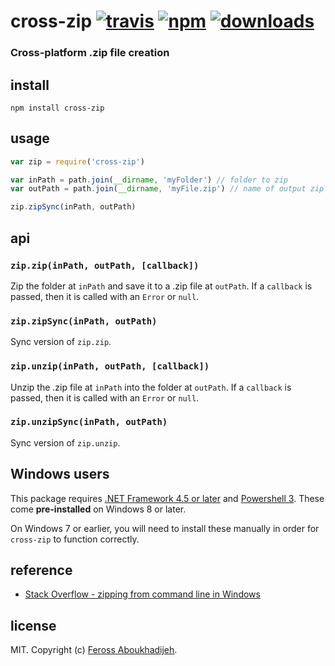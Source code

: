 # cross-zip [![travis][travis-image]][travis-url] [![npm][npm-image]][npm-url] [![downloads][downloads-image]][downloads-url]

[travis-image]: https://img.shields.io/travis/feross/cross-zip/master.svg
[travis-url]: https://travis-ci.org/feross/cross-zip
[npm-image]: https://img.shields.io/npm/v/cross-zip.svg
[npm-url]: https://npmjs.org/package/cross-zip
[downloads-image]: https://img.shields.io/npm/dm/cross-zip.svg
[downloads-url]: https://npmjs.org/package/cross-zip

### Cross-platform .zip file creation

## install

```
npm install cross-zip
```

## usage

```js
var zip = require('cross-zip')

var inPath = path.join(__dirname, 'myFolder') // folder to zip
var outPath = path.join(__dirname, 'myFile.zip') // name of output zip file

zip.zipSync(inPath, outPath)
```

## api

### `zip.zip(inPath, outPath, [callback])`

Zip the folder at `inPath` and save it to a .zip file at `outPath`. If a `callback`
is passed, then it is called with an `Error` or `null`.

### `zip.zipSync(inPath, outPath)`

Sync version of `zip.zip`.

### `zip.unzip(inPath, outPath, [callback])`

Unzip the .zip file at `inPath` into the folder at `outPath`. If a `callback` is
passed, then it is called with an `Error` or `null`.

### `zip.unzipSync(inPath, outPath)`

Sync version of `zip.unzip`.

## Windows users

This package requires [.NET Framework 4.5 or later](https://www.microsoft.com/net)
and [Powershell 3](https://www.microsoft.com/en-us/download/details.aspx?id=34595).
These come **pre-installed** on Windows 8 or later.

On Windows 7 or earlier, you will need to install these manually in order for
`cross-zip` to function correctly.

## reference

- [Stack Overflow - zipping from command line in Windows](https://stackoverflow.com/questions/17546016/how-can-you-zip-or-unzip-from-the-command-prompt-using-only-windows-built-in-ca)

## license

MIT. Copyright (c) [Feross Aboukhadijeh](http://feross.org).
